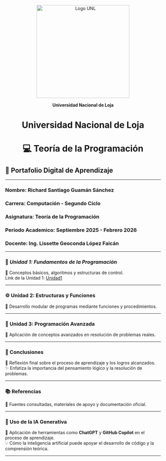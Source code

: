 ㅤ                                     <p align="center">
  <img src="https://unl.edu.ec/sites/default/files/logogris%20copia.png" alt="Logo UNL" width="300">
</p>
                                                       
<p align="center"><strong>Universidad Nacional de Loja</strong></p>


#      <p align="center"><strong>Universidad Nacional de Loja</strong></p>

#      <p align="center"><strong> 💻 Teoría de la Programación</strong></p>

##     📘  Portafolio Digital de Aprendizaje  

---
###    Nombre:</b> Richard Santiago Guamán Sánchez
###    Carrera: Computación - Segundo Ciclo
###    Asignatura: Teoría de la Programación
###    Periodo Academico: Septiembre 2025 - Febrero 2026
###    Docente: Ing. Lissette Geoconda López Faicán

---

### 🧩 ***Unidad 1: Fundamentos de la Programación***
📖 Conceptos básicos, algoritmos y estructuras de control.  
Link de la Unidad 1:
[Unidad1](unidad1.md)


---

### ⚙️ Unidad 2: Estructuras y Funciones  
🧠 Desarrollo modular de programas mediante funciones y procedimientos.  


---

### 🧱 Unidad 3: Programación Avanzada  
🚀 Aplicación de conceptos avanzados en resolución de problemas reales.  


---

### 🧭 Conclusiones  
💬 Reflexión final sobre el proceso de aprendizaje y los logros alcanzados.  
✨ Enfatiza la importancia del pensamiento lógico y la resolución de problemas.

---

### 📚 Referencias  
🔗 Fuentes consultadas, materiales de apoyo y documentación oficial.

---

### 🤖 Uso de la IA Generativa  
🧬 Aplicación de herramientas como **ChatGPT** y **GitHub Copilot** en el proceso de aprendizaje.  
💡 Cómo la inteligencia artificial puede apoyar el desarrollo de código y la comprensión teórica.

---
